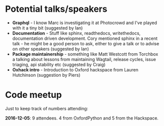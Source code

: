 # Potential talks/speakers

* **Graphql** - I know Marc is investigating it at Photocrowd and I've played with it a tiny bit (suggested by Ian)
* **Documentation** - Stuff like sphinx, readthedocs, writethedocs, documentation driven development. Cory mentioned sphinx in a recent talk - he might be a good person to ask, either to give a talk or to advise on other speakers (suggested by Ian)
* **Package maintainership** - something like Matt Westcott from Torchbox a talking about lessons from maintaining Wagtail, release cycles, issue triaging, api stability etc (suggested by Craig)
* **Oxhack intro** - Introduction to Oxford hackspace from Lauren Hutchinson (suggestion by Piers)

# Code meetup

Just to keep track of numbers attending:

**2016-12-05**: 9 attendees. 4 from OxfordPython and 5 from the Hackspace.
